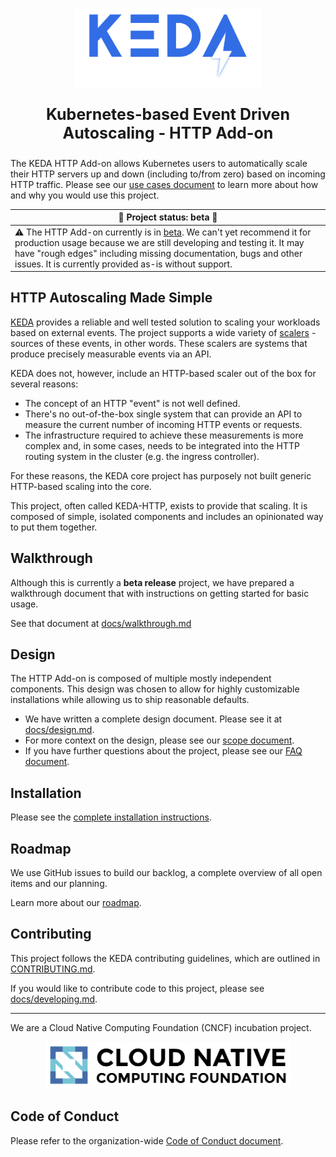 <p align="center"><img src="https://github.com/kedacore/keda/raw/main/images/logos/keda-word-colour.png" width="300"/></p>

<p style="font-size: 25px" align="center"><b>Kubernetes-based Event Driven Autoscaling - HTTP Add-on</b></p>
<p style="font-size: 25px" align="center">

The KEDA HTTP Add-on allows Kubernetes users to automatically scale their HTTP servers up and down (including to/from zero) based on incoming HTTP traffic. Please see our [use cases document](./docs/use_cases.md) to learn more about how and why you would use this project.

| 🚧 **Project status: beta** 🚧|
|---------------------------------------------|
| ⚠ The HTTP Add-on currently is in [beta](https://github.com/kedacore/http-add-on/releases/tag/v0.1.0). We can't yet recommend it for production usage because we are still developing and testing it. It may have "rough edges" including missing documentation, bugs and other issues. It is currently provided as-is without support.

## HTTP Autoscaling Made Simple

[KEDA](https://github.com/kedacore/keda) provides a reliable and well tested solution to scaling your workloads based on external events. The project supports a wide variety of [scalers](https://keda.sh/docs/2.2/scalers/) - sources of these events, in other words. These scalers are systems that produce precisely measurable events via an API.

KEDA does not, however, include an HTTP-based scaler out of the box for several reasons:

- The concept of an HTTP "event" is not well defined.
- There's no out-of-the-box single system that can provide an API to measure the current number of incoming HTTP events or requests.
- The infrastructure required to achieve these measurements is more complex and, in some cases, needs to be integrated into the HTTP routing system in the cluster (e.g. the ingress controller).

For these reasons, the KEDA core project has purposely not built generic HTTP-based scaling into the core.

This project, often called KEDA-HTTP, exists to provide that scaling. It is composed of simple, isolated components and includes an opinionated way to put them together.

## Walkthrough

Although this is currently a **beta release** project, we have prepared a walkthrough document that with instructions on getting started for basic usage.

See that document at [docs/walkthrough.md](./docs/walkthrough.md)

## Design

The HTTP Add-on is composed of multiple mostly independent components. This design was chosen to allow for highly
customizable installations while allowing us to ship reasonable defaults.

- We have written a complete design document. Please see it at [docs/design.md](./docs/design.md).
- For more context on the design, please see our [scope document](./docs/scope.md).
- If you have further questions about the project, please see our [FAQ document](./docs/faq.md).

## Installation

Please see the [complete installation instructions](./docs/install.md).
  
## Roadmap
We use GitHub issues to build our backlog, a complete overview of all open items and our planning.

Learn more about our [roadmap](ROADMAP.md).

## Contributing

This project follows the KEDA contributing guidelines, which are outlined in [CONTRIBUTING.md](https://github.com/kedacore/.github/blob/main/CONTRIBUTING.md).

If you would like to contribute code to this project, please see [docs/developing.md](./docs/developing.md).

---
We are a Cloud Native Computing Foundation (CNCF) incubation project.
<p align="center"><img src="https://raw.githubusercontent.com/kedacore/keda/main/images/logo-cncf.svg" height="75px"></p>

## Code of Conduct

Please refer to the organization-wide [Code of Conduct document](https://github.com/kedacore/.github/blob/main/CODE_OF_CONDUCT.md).
